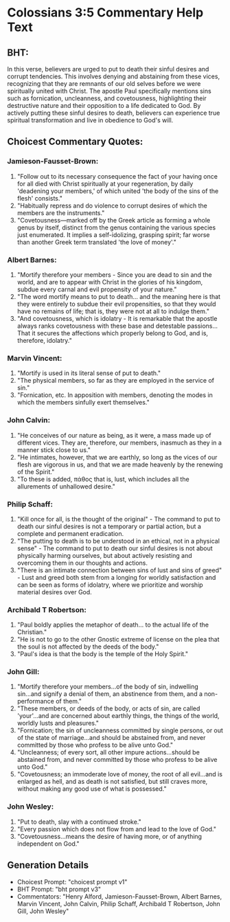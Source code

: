 # Colossians 3:5 Commentary Help Text

## BHT:
In this verse, believers are urged to put to death their sinful desires and corrupt tendencies. This involves denying and abstaining from these vices, recognizing that they are remnants of our old selves before we were spiritually united with Christ. The apostle Paul specifically mentions sins such as fornication, uncleanness, and covetousness, highlighting their destructive nature and their opposition to a life dedicated to God. By actively putting these sinful desires to death, believers can experience true spiritual transformation and live in obedience to God's will.

## Choicest Commentary Quotes:
### Jamieson-Fausset-Brown:
1. "Follow out to its necessary consequence the fact of your having once for all died with Christ spiritually at your regeneration, by daily 'deadening your members,' of which united 'the body of the sins of the flesh' consists."
2. "Habitually repress and do violence to corrupt desires of which the members are the instruments."
3. "Covetousness—marked off by the Greek article as forming a whole genus by itself, distinct from the genus containing the various species just enumerated. It implies a self-idolizing, grasping spirit; far worse than another Greek term translated 'the love of money'."

### Albert Barnes:
1. "Mortify therefore your members - Since you are dead to sin and the world, and are to appear with Christ in the glories of his kingdom, subdue every carnal and evil propensity of your nature."
2. "The word mortify means to put to death... and the meaning here is that they were entirely to subdue their evil propensities, so that they would have no remains of life; that is, they were not at all to indulge them."
3. "And covetousness, which is idolatry - It is remarkable that the apostle always ranks covetousness with these base and detestable passions... That it secures the affections which properly belong to God, and is, therefore, idolatry."

### Marvin Vincent:
1. "Mortify is used in its literal sense of put to death." 
2. "The physical members, so far as they are employed in the service of sin."
3. "Fornication, etc. In apposition with members, denoting the modes in which the members sinfully exert themselves."

### John Calvin:
1. "He conceives of our nature as being, as it were, a mass made up of different vices. They are, therefore, our members, inasmuch as they in a manner stick close to us." 
2. "He intimates, however, that we are earthly, so long as the vices of our flesh are vigorous in us, and that we are made heavenly by the renewing of the Spirit." 
3. "To these is added, πάθος that is, lust, which includes all the allurements of unhallowed desire."

### Philip Schaff:
1. "Kill once for all, is the thought of the original" - The command to put to death our sinful desires is not a temporary or partial action, but a complete and permanent eradication.
2. "The putting to death is to be understood in an ethical, not in a physical sense" - The command to put to death our sinful desires is not about physically harming ourselves, but about actively resisting and overcoming them in our thoughts and actions.
3. "There is an intimate connection between sins of lust and sins of greed" - Lust and greed both stem from a longing for worldly satisfaction and can be seen as forms of idolatry, where we prioritize and worship material desires over God.

### Archibald T Robertson:
1. "Paul boldly applies the metaphor of death... to the actual life of the Christian."
2. "He is not to go to the other Gnostic extreme of license on the plea that the soul is not affected by the deeds of the body."
3. "Paul's idea is that the body is the temple of the Holy Spirit."

### John Gill:
1. "Mortify therefore your members...of the body of sin, indwelling sin...and signify a denial of them, an abstinence from them, and a non-performance of them."
2. "These members, or deeds of the body, or acts of sin, are called 'your'...and are concerned about earthly things, the things of the world, worldly lusts and pleasures."
3. "Fornication; the sin of uncleanness committed by single persons, or out of the state of marriage...and should be abstained from, and never committed by those who profess to be alive unto God."
4. "Uncleanness; of every sort, all other impure actions...should be abstained from, and never committed by those who profess to be alive unto God."
5. "Covetousness; an immoderate love of money, the root of all evil...and is enlarged as hell, and as death is not satisfied, but still craves more, without making any good use of what is possessed."

### John Wesley:
1. "Put to death, slay with a continued stroke."
2. "Every passion which does not flow from and lead to the love of God."
3. "Covetousness...means the desire of having more, or of anything independent on God."


## Generation Details
- Choicest Prompt: "choicest prompt v1"
- BHT Prompt: "bht prompt v3"
- Commentators: "Henry Alford, Jamieson-Fausset-Brown, Albert Barnes, Marvin Vincent, John Calvin, Philip Schaff, Archibald T Robertson, John Gill, John Wesley"
